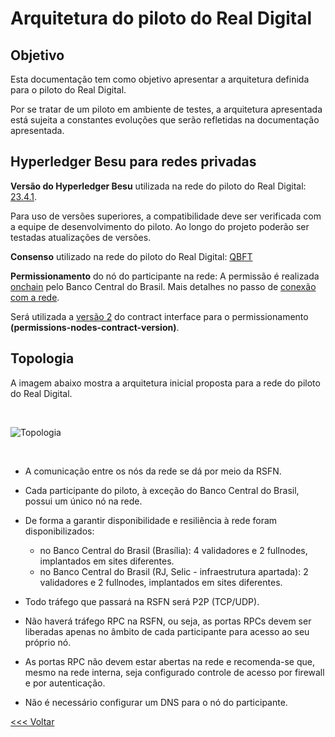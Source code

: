 # Arquitetura do piloto do Real Digital

## Objetivo

Esta documentação tem como objetivo apresentar a arquitetura definida para o piloto do Real Digital.

Por se tratar de um piloto em ambiente de testes, a arquitetura apresentada está sujeita a constantes evoluções que serão refletidas na documentação apresentada.

## Hyperledger Besu para redes privadas

**Versão do Hyperledger Besu** utilizada na rede do piloto do Real Digital:
    [23.4.1](https://github.com/hyperledger/besu/releases/tag/23.4.1).

Para uso de versões superiores, a compatibilidade deve ser verificada com a equipe de desenvolvimento do piloto. Ao longo do projeto poderão ser testadas atualizações de versões.

**Consenso** utilizado na rede do piloto do Real Digital:
    [QBFT](https://besu.hyperledger.org/private-networks/how-to/configure/consensus/qbft/)

**Permissionamento** do nó do participante na rede:
    A permissão é realizada [onchain](https://besu.hyperledger.org/private-networks/concepts/permissioning/onchain/#permissioning-contracts) pelo Banco Central do Brasil. Mais detalhes no passo de [conexão com a rede](ingresso.md).

Será utilizada a [versão 2](https://besu.hyperledger.org/private-networks/how-to/use-permissioning/onchain/#specify-the-permissioning-contract-interface-version) do contract interface para o permissionamento **(permissions-nodes-contract-version)**.

## Topologia

A imagem abaixo mostra a arquitetura inicial proposta para a rede do piloto do Real Digital.

&nbsp;

![Topologia](topologia.png "Arquitetura do piloto da rede do real digital")

&nbsp;

- A comunicação entre os nós da rede se dá por meio da RSFN.

- Cada participante do piloto, à exceção do Banco Central do Brasil, possui um único nó na rede.

- De forma a garantir disponibilidade e resiliência à rede foram disponibilizados:
  - no Banco Central do Brasil (Brasília): 4 validadores e 2 fullnodes, implantados em sites diferentes.
  - no Banco Central do Brasil (RJ, Selic - infraestrutura apartada): 2 validadores e 2 fullnodes, implantados em sites diferentes.

- Todo tráfego que passará na RSFN será P2P (TCP/UDP).

- Não haverá tráfego RPC na RSFN, ou seja, as portas RPCs devem ser liberadas apenas no âmbito de cada participante para acesso ao seu próprio nó.

- As portas RPC não devem estar abertas na rede e recomenda-se que, mesmo na rede interna, seja configurado controle de acesso por firewall e por autenticação.

- Não é necessário configurar um DNS para o nó do participante.

[<<< Voltar](README.md)
